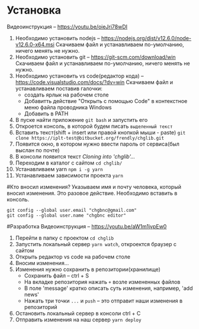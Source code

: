 # Установка
Видеоинструкция – https://youtu.be/oieJri78wDI
1. Необходимо установить nodejs – https://nodejs.org/dist/v12.6.0/node-v12.6.0-x64.msi
Скачиваем файл и устанавливаем по-умолчанию, ничего менять не нужно.
2. Необходимо установить git – https://git-scm.com/download/win
Скачиваем файл и устанавливаем по-умолчанию, ничего менять не нужно.
3. Необходимо установить vs code(редактор кода) – https://code.visualstudio.com/docs/?dv=win
  Скачиваем файл и устанавливаем поставив галочки:
    * создать ярлык на рабочем столе
    * Добавитть действие "Открыть с помощью Code" в контекстное меню файла проводника Windows
    * Добавить в PATH
4. В пуске найти приложение `git bash` и запустить его
5. Откроется консоль, в которой будем писать `выделенный текст`
6. Вставить текст(shift + insert или правой кнопкой мыши - paste) `git clone https://iplt-test@bitbucket.org/frendly/chglib.git`
7. Появится окно, в котором нужно ввести пароль от сервиса(был выслан по почте)
8. В консоли появится текст _Cloning into 'chglib'..._
9. Переходим в каталог с сайтом `cd chglib/`
10. Устанавливаем yarn `npm i -g yarn`
11. Устанавливаем зависимости проекта `yarn`

#Кто вносил изменения?
Указываем имя и почту человека, который вносил изменения.
Это разовое действие. Необходимо вставить в консоль.

```
git config --global user.email "chgbnc@gmail.com"
git config --global user.name "chgbnc editor"
```

#Разработка
Видеоинструкция – https://youtu.be/aW1m1jvpEw0
1. Перейти в папку с проектом `cd chglib`
2. Запустить локальный сервер `yarn watch`, откроектся браузер с сайтом
3. Открыть редактор vs code на рабочем столе
4. Вносим изменения...
5. Изменения нужно сохранить в репозитории(хранилище)
    * Сохранить файл – ctrl + S
    * На вкладке репозитория нажать `+` возле измененных файлов
    * В поле 'message' кратко описать суть изменения, например, 'add news'
    * Нажать три точки `...` и `push` – это отправит наши изменения в репозиторий
6. Остановить локальный сервер в консоли ctrl + C
7. Отправить изменения на наш сервер `yarn deploy`